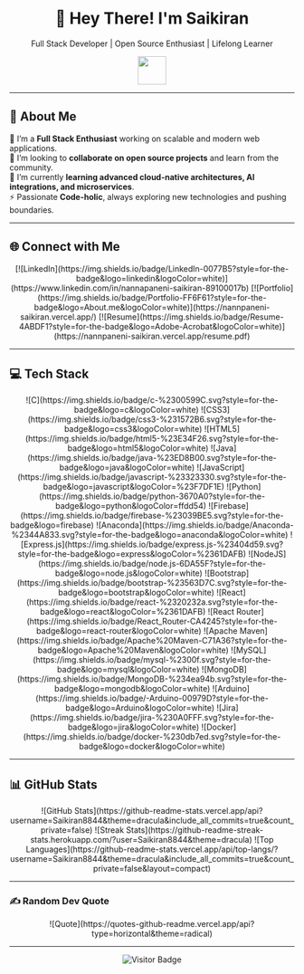 <div align="center">
  <h1>👋 Hey There! I'm Saikiran</h1>
  <p>Full Stack Developer | Open Source Enthusiast | Lifelong Learner</p>
  <img src="https://media.tenor.com/images/f580b40a349dcb2d7cb93573e2329061/tenor.gif" width="50"/>
</div>

---

## 💫 About Me
🔭 I’m a **Full Stack Enthusiast** working on scalable and modern web applications.  
👯 I’m looking to **collaborate on open source projects** and learn from the community.  
🌱 I’m currently **learning advanced cloud-native architectures, AI integrations, and microservices**.  
⚡ Passionate **Code-holic**, always exploring new technologies and pushing boundaries.  

---

## 🌐 Connect with Me
<div align="center">
  [![LinkedIn](https://img.shields.io/badge/LinkedIn-0077B5?style=for-the-badge&logo=linkedin&logoColor=white)](https://www.linkedin.com/in/nannapaneni-saikiran-89100017b)  
  [![Portfolio](https://img.shields.io/badge/Portfolio-FF6F61?style=for-the-badge&logo=About.me&logoColor=white)](https://nannpaneni-saikiran.vercel.app/)  
  [![Resume](https://img.shields.io/badge/Resume-4ABDF1?style=for-the-badge&logo=Adobe-Acrobat&logoColor=white)](https://nannpaneni-saikiran.vercel.app/resume.pdf)  
</div>

---

## 💻 Tech Stack
<div align="center">
![C](https://img.shields.io/badge/c-%2300599C.svg?style=for-the-badge&logo=c&logoColor=white) 
![CSS3](https://img.shields.io/badge/css3-%231572B6.svg?style=for-the-badge&logo=css3&logoColor=white) 
![HTML5](https://img.shields.io/badge/html5-%23E34F26.svg?style=for-the-badge&logo=html5&logoColor=white) 
![Java](https://img.shields.io/badge/java-%23ED8B00.svg?style=for-the-badge&logo=java&logoColor=white) 
![JavaScript](https://img.shields.io/badge/javascript-%23323330.svg?style=for-the-badge&logo=javascript&logoColor=%23F7DF1E) 
![Python](https://img.shields.io/badge/python-3670A0?style=for-the-badge&logo=python&logoColor=ffdd54) 
![Firebase](https://img.shields.io/badge/firebase-%23039BE5.svg?style=for-the-badge&logo=firebase) 
![Anaconda](https://img.shields.io/badge/Anaconda-%2344A833.svg?style=for-the-badge&logo=anaconda&logoColor=white) 
![Express.js](https://img.shields.io/badge/express.js-%23404d59.svg?style=for-the-badge&logo=express&logoColor=%2361DAFB) 
![NodeJS](https://img.shields.io/badge/node.js-6DA55F?style=for-the-badge&logo=node.js&logoColor=white) 
![Bootstrap](https://img.shields.io/badge/bootstrap-%23563D7C.svg?style=for-the-badge&logo=bootstrap&logoColor=white) 
![React](https://img.shields.io/badge/react-%2320232a.svg?style=for-the-badge&logo=react&logoColor=%2361DAFB) 
![React Router](https://img.shields.io/badge/React_Router-CA4245?style=for-the-badge&logo=react-router&logoColor=white) 
![Apache Maven](https://img.shields.io/badge/Apache%20Maven-C71A36?style=for-the-badge&logo=Apache%20Maven&logoColor=white) 
![MySQL](https://img.shields.io/badge/mysql-%2300f.svg?style=for-the-badge&logo=mysql&logoColor=white) 
![MongoDB](https://img.shields.io/badge/MongoDB-%234ea94b.svg?style=for-the-badge&logo=mongodb&logoColor=white) 
![Arduino](https://img.shields.io/badge/-Arduino-00979D?style=for-the-badge&logo=Arduino&logoColor=white) 
![Jira](https://img.shields.io/badge/jira-%230A0FFF.svg?style=for-the-badge&logo=jira&logoColor=white) 
![Docker](https://img.shields.io/badge/docker-%230db7ed.svg?style=for-the-badge&logo=docker&logoColor=white)
</div>

---

## 📊 GitHub Stats
<div align="center">
  ![GitHub Stats](https://github-readme-stats.vercel.app/api?username=Saikiran8844&theme=dracula&include_all_commits=true&count_private=false)  
  ![Streak Stats](https://github-readme-streak-stats.herokuapp.com/?user=Saikiran8844&theme=dracula)  
  ![Top Languages](https://github-readme-stats.vercel.app/api/top-langs/?username=Saikiran8844&theme=dracula&include_all_commits=true&count_private=false&layout=compact)
</div>

---

### ✍️ Random Dev Quote
<div align="center">
  ![Quote](https://quotes-github-readme.vercel.app/api?type=horizontal&theme=radical)
</div>

---

<p align='center'>
  <img src='https://visitor-badge.laobi.icu/badge?page_id=Saikiran8844' alt='Visitor Badge'>
</p>
